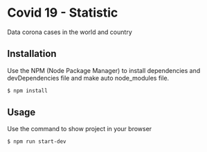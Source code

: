 # Covid 19 - Statistic
Data corona cases in the world and country


## Installation

Use the NPM (Node Package Manager) to install dependencies and devDependencies file and make auto node_modules file.

```bash
$ npm install
```


## Usage

Use the command to show project in your browser

```bash
$ npm run start-dev
```
